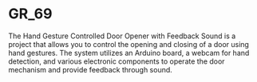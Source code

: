 # GR_69
The Hand Gesture Controlled Door Opener with Feedback Sound is a project that allows you to control the opening and closing of a door using hand gestures. The system utilizes an Arduino board, a webcam for hand detection, and various electronic components to operate the door mechanism and provide feedback through sound.
